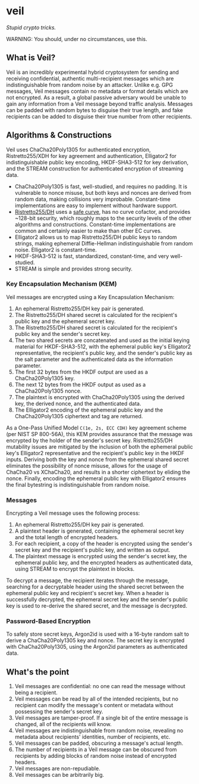 # veil

_Stupid crypto tricks._

WARNING: You should, under no circumstances, use this.

## What is Veil?

Veil is an incredibly experimental hybrid cryptosystem for sending and receiving confidential,
authentic multi-recipient messages which are indistinguishable from random noise by an attacker.
Unlike e.g. GPG messages, Veil messages contain no metadata or format details which are not
encrypted. As a result, a global passive adversary would be unable to gain any information from a
Veil message beyond traffic analysis. Messages can be padded with random bytes to disguise their
true length, and fake recipients can be added to disguise their true number from other recipients.

## Algorithms & Constructions

Veil uses ChaCha20Poly1305 for authenticated encryption, Ristretto255/XDH for key agreement and
authentication, Elligator2 for indistinguishable public key encoding, HKDF-SHA3-512 for key
derivation, and the STREAM construction for authenticated encryption of streaming data.

* ChaCha20Poly1305 is fast, well-studied, and requires no padding. It is vulnerable to nonce misuse,
  but both keys and nonces are derived from random data, making collisions very improbable.
  Constant-time implementations are easy to implement without hardware support.
* [Ristretto255/DH](https://ristretto.group) uses a [safe curve](https://safecurves.cr.yp.to), has
  no curve cofactor, and provides ~128-bit security, which roughly maps to the security levels of
  the other algorithms and constructions. Constant-time implementations are common and certainly
  easier to make than other EC curves.
* Elligator2 allows us to map Ristretto255/DH public keys to random strings, making ephemeral
  Diffie-Hellman indistinguishable from random noise. Elligator2 is constant-time.
* HKDF-SHA3-512 is fast, standardized, constant-time, and very well-studied.
* STREAM is simple and provides strong security.

### Key Encapsulation Mechanism (KEM)

Veil messages are encrypted using a Key Encapsulation Mechanism:

1. An ephemeral Ristretto255/DH key pair is generated.
2. The Ristretto255/DH shared secret is calculated for the recipient's public key and the ephemeral
   secret key.
3. The Ristretto255/DH shared secret is calculated for the recipient's public key and the sender's 
   secret key.
4. The two shared secrets are concatenated and used as the initial keying material for
   HKDF-SHA3-512, with the ephemeral public key's Elligator2 representative, the recipient's public 
   key, and the sender's public key as the salt parameter and the authenticated data as the
   information parameter.
5. The first 32 bytes from the HKDF output are used as a ChaCha20Poly1305 key.
6. The next 12 bytes from the HKDF output as used as a ChaCha20Poly1305 nonce.
7. The plaintext is encrypted with ChaCha20Poly1305 using the derived key, the derived nonce, and
   the authenticated data.
8. The Elligator2 encoding of the ephemeral public key and the ChaCha20Poly1305 ciphertext and tag
   are returned.

As a One-Pass Unified Model `C(1e, 2s, ECC CDH)` key agreement scheme (per NIST SP 800-56A), this
KEM provides assurance that the message was encrypted by the holder of the sender's secret key.
Ristretto255/DH mutability issues are mitigated by the inclusion of both the ephemeral public key's
Elligator2 representative and the recipient's public key in the HKDF inputs. Deriving both the key
and nonce from the ephemeral shared secret eliminates the possibility of nonce misuse, allows for
the usage of ChaCha20 vs XChaCha20, and results in a shorter ciphertext by eliding the nonce.
Finally, encoding the ephemeral public key with Elligator2 ensures the final bytestring is
indistinguishable from random noise.

### Messages

Encrypting a Veil message uses the following process:

1. An ephemeral Ristretto255/DH key pair is generated.
2. A plaintext header is generated, containing the ephemeral secret key and the total length of
   encrypted headers.
3. For each recipient, a copy of the header is encrypted using the sender's secret key and the
   recipient's public key, and written as output.
4. The plaintext message is encrypted using the sender's secret key, the ephemeral public key, and 
   the encrypted headers as authenticated data, using STREAM to encrypt the plaintext in blocks.

To decrypt a message, the recipient iterates through the message, searching for a decryptable header
using the shared secret between the ephemeral public key and recipient's secret key. When a header
is successfully decrypted, the ephemeral secret key and the sender's public key is used to re-derive
the shared secret, and the message is decrypted.

### Password-Based Encryption

To safely store secret keys, Argon2id is used with a 16-byte random salt to derive a
ChaCha20Poly1305 key and nonce. The secret key is encrypted with ChaCha20Poly1305, using the
Argon2id parameters as authenticated data.

## What's the point

1. Veil messages are confidential: no one can read the message without being a recipient.
2. Veil messages can be read by all of the intended recipients, but no recipient can modify the
   message's content or metadata without possessing the sender's secret key.
3. Veil messages are tamper-proof. If a single bit of the entire message is changed, all of the
   recipients will know.
4. Veil messages are indistinguishable from random noise, revealing no metadata about recipients'
   identities, number of recipients, etc.
5. Veil messages can be padded, obscuring a message's actual length.
6. The number of recipients in a Veil message can be obscured from recipients by adding blocks of
   random noise instead of encrypted headers.
7. Veil messages are non-repudiable.
8. Veil messages can be arbitrarily big.

